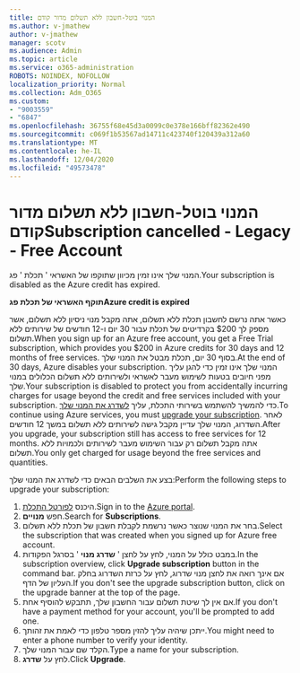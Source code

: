 ```yaml
---
title: המנוי בוטל-חשבון ללא תשלום מדור קודם
ms.author: v-jmathew
author: v-jmathew
manager: scotv
ms.audience: Admin
ms.topic: article
ms.service: o365-administration
ROBOTS: NOINDEX, NOFOLLOW
localization_priority: Normal
ms.collection: Adm_O365
ms.custom:
- "9003559"
- "6847"
ms.openlocfilehash: 36755f68e45d3a0099c0e378e166bff82362e490
ms.sourcegitcommit: c069f1b53567ad14711c423740f120439a312a60
ms.translationtype: MT
ms.contentlocale: he-IL
ms.lasthandoff: 12/04/2020
ms.locfileid: "49573478"
---
```

# <a name="subscription-cancelled---legacy---free-account"></a><span data-ttu-id="68dff-102">המנוי בוטל-חשבון ללא תשלום מדור קודם</span><span class="sxs-lookup"><span data-stu-id="68dff-102">Subscription cancelled - Legacy - Free Account</span></span>

<span data-ttu-id="68dff-103">המנוי שלך אינו זמין מכיוון שתוקפו של האשראי ' תכלת ' פג.</span><span class="sxs-lookup"><span data-stu-id="68dff-103">Your subscription is disabled as the Azure credit has expired.</span></span>

<span data-ttu-id="68dff-104">**תוקף האשראי של תכלת פג**</span><span class="sxs-lookup"><span data-stu-id="68dff-104">**Azure credit is expired**</span></span>

<span data-ttu-id="68dff-105">כאשר אתה נרשם לחשבון תכלת ללא תשלום, אתה מקבל מנוי ניסיון ללא תשלום, אשר מספק לך $200 בקרדיטים של תכלת עבור 30 יום ו-12 חודשים של שירותים ללא תשלום.</span><span class="sxs-lookup"><span data-stu-id="68dff-105">When you sign up for an Azure free account, you get a Free Trial subscription, which provides you $200 in Azure credits for 30 days and 12 months of free services.</span></span> <span data-ttu-id="68dff-106">בסוף 30 יום, תכלת מבטל את המנוי שלך.</span><span class="sxs-lookup"><span data-stu-id="68dff-106">At the end of 30 days, Azure disables your subscription.</span></span> <span data-ttu-id="68dff-107">המנוי שלך אינו זמין כדי להגן עליך מפני חיובים בטעות לשימוש מעבר לאשראי ולשירותים ללא תשלום הכלולים במנוי שלך.</span><span class="sxs-lookup"><span data-stu-id="68dff-107">Your subscription is disabled to protect you from accidentally incurring charges for usage beyond the credit and free services included with your subscription.</span></span> <span data-ttu-id="68dff-108">כדי להמשיך להשתמש בשירותי התכלת, עליך [לשדרג את המנוי שלך](https://docs.microsoft.com/azure/cost-management-billing/manage/upgrade-azure-subscription).</span><span class="sxs-lookup"><span data-stu-id="68dff-108">To continue using Azure services, you must [upgrade your subscription](https://docs.microsoft.com/azure/cost-management-billing/manage/upgrade-azure-subscription).</span></span> <span data-ttu-id="68dff-109">לאחר השדרוג, המנוי שלך עדיין מקבל גישה לשירותים ללא תשלום במשך 12 חודשים.</span><span class="sxs-lookup"><span data-stu-id="68dff-109">After you upgrade, your subscription still has access to free services for 12 months.</span></span> <span data-ttu-id="68dff-110">אתה מקבל תשלום רק עבור השימוש מעבר לשירותים ולכמויות ללא תשלום.</span><span class="sxs-lookup"><span data-stu-id="68dff-110">You only get charged for usage beyond the free services and quantities.</span></span>

<span data-ttu-id="68dff-111">בצע את השלבים הבאים כדי לשדרג את המנוי שלך:</span><span class="sxs-lookup"><span data-stu-id="68dff-111">Perform the following steps to upgrade your subscription:</span></span>

1. <span data-ttu-id="68dff-112">היכנס [לפורטל התכלת](https://portal.azure.com/).</span><span class="sxs-lookup"><span data-stu-id="68dff-112">Sign in to the [Azure portal](https://portal.azure.com/).</span></span>
2. <span data-ttu-id="68dff-113">חפש **מנויים**.</span><span class="sxs-lookup"><span data-stu-id="68dff-113">Search for **Subscriptions**.</span></span>
3. <span data-ttu-id="68dff-114">בחר את המנוי שנוצר כאשר נרשמת לקבלת חשבון של תכלת ללא תשלום.</span><span class="sxs-lookup"><span data-stu-id="68dff-114">Select the subscription that was created when you signed up for Azure free account.</span></span>
4. <span data-ttu-id="68dff-115">במבט כולל על המנוי, לחץ על לחצן ' **שדרג מנוי** ' בסרגל הפקודות.</span><span class="sxs-lookup"><span data-stu-id="68dff-115">In the subscription overview, click **Upgrade subscription** button in the command bar.</span></span> <span data-ttu-id="68dff-116">אם אינך רואה את לחצן מנוי שדרוג, לחץ על כרזת השדרוג בחלק העליון של הדף.</span><span class="sxs-lookup"><span data-stu-id="68dff-116">If you don't see the upgrade subscription button, click on the upgrade banner at the top of the page.</span></span>
5. <span data-ttu-id="68dff-117">אם אין לך שיטת תשלום עבור החשבון שלך, תתבקש להוסיף אחת.</span><span class="sxs-lookup"><span data-stu-id="68dff-117">If you don't have a payment method for your account, you'll be prompted to add one.</span></span>
6. <span data-ttu-id="68dff-118">ייתכן שיהיה עליך להזין מספר טלפון כדי לאמת את זהותך.</span><span class="sxs-lookup"><span data-stu-id="68dff-118">You might need to enter a phone number to verify your identity.</span></span>
7. <span data-ttu-id="68dff-119">הקלד שם עבור המנוי שלך.</span><span class="sxs-lookup"><span data-stu-id="68dff-119">Type a name for your subscription.</span></span>
8. <span data-ttu-id="68dff-120">לחץ על  **שדרג**.</span><span class="sxs-lookup"><span data-stu-id="68dff-120">Click  **Upgrade**.</span></span>
